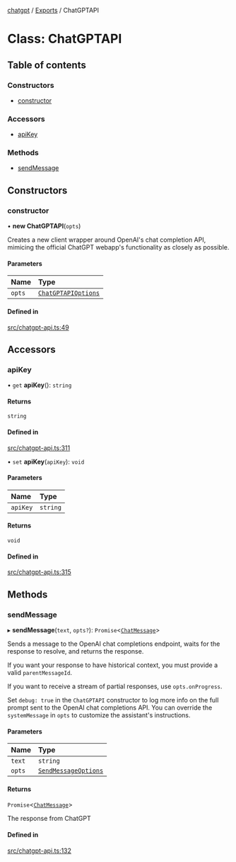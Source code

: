 [chatgpt](../readme.md) / [Exports](../modules.md) / ChatGPTAPI

# Class: ChatGPTAPI

## Table of contents

### Constructors

- [constructor](ChatGPTAPI.md#constructor)

### Accessors

- [apiKey](ChatGPTAPI.md#apikey)

### Methods

- [sendMessage](ChatGPTAPI.md#sendmessage)

## Constructors

### constructor

• **new ChatGPTAPI**(`opts`)

Creates a new client wrapper around OpenAI's chat completion API, mimicing the official ChatGPT webapp's functionality as closely as possible.

#### Parameters

| Name | Type |
| :------ | :------ |
| `opts` | [`ChatGPTAPIOptions`](../modules.md#chatgptapioptions) |

#### Defined in

[src/chatgpt-api.ts:49](https://github.com/transitive-bullshit/chatgpt-api/blob/9eac18f/src/chatgpt-api.ts#L49)

## Accessors

### apiKey

• `get` **apiKey**(): `string`

#### Returns

`string`

#### Defined in

[src/chatgpt-api.ts:311](https://github.com/transitive-bullshit/chatgpt-api/blob/9eac18f/src/chatgpt-api.ts#L311)

• `set` **apiKey**(`apiKey`): `void`

#### Parameters

| Name | Type |
| :------ | :------ |
| `apiKey` | `string` |

#### Returns

`void`

#### Defined in

[src/chatgpt-api.ts:315](https://github.com/transitive-bullshit/chatgpt-api/blob/9eac18f/src/chatgpt-api.ts#L315)

## Methods

### sendMessage

▸ **sendMessage**(`text`, `opts?`): `Promise`<[`ChatMessage`](../interfaces/ChatMessage.md)\>

Sends a message to the OpenAI chat completions endpoint, waits for the response
to resolve, and returns the response.

If you want your response to have historical context, you must provide a valid `parentMessageId`.

If you want to receive a stream of partial responses, use `opts.onProgress`.

Set `debug: true` in the `ChatGPTAPI` constructor to log more info on the full prompt sent to the OpenAI chat completions API. You can override the `systemMessage` in `opts` to customize the assistant's instructions.

#### Parameters

| Name | Type |
| :------ | :------ |
| `text` | `string` |
| `opts` | [`SendMessageOptions`](../modules.md#sendmessageoptions) |

#### Returns

`Promise`<[`ChatMessage`](../interfaces/ChatMessage.md)\>

The response from ChatGPT

#### Defined in

[src/chatgpt-api.ts:132](https://github.com/transitive-bullshit/chatgpt-api/blob/9eac18f/src/chatgpt-api.ts#L132)
